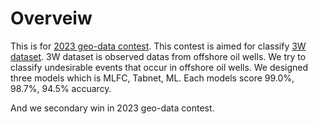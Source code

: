 
# Overveiw
This is for [2023 geo-data contest](http://www.geodata-con.kr/2023/index.php). This contest is aimed for classify [3W dataset](https://github.com/petrobras/3W). 3W dataset is observed datas from offshore oil wells. We try to classify undesirable events that occur in offshore oil wells.
We designed three models which is MLFC, Tabnet, ML. Each models score 99.0%, 98.7%, 94.5% accuarcy.

And we secondary win in 2023 geo-data contest. 
